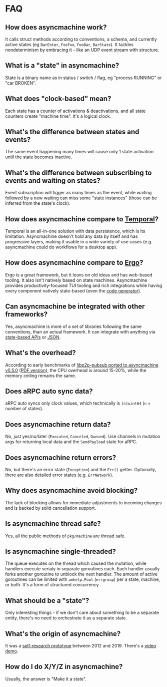 # FAQ

## How does asyncmachine work?

It calls struct methods according to conventions, a schema, and currently active states (eg `BarEnter`, `FooFoo`,
`FooBar`, `BarState`). It tackles nondeterminism by embracing it - like an UDP event stream with structure.

## What is a "state" in asyncmachine?

State is a binary name as in status / switch / flag, eg "process RUNNING" or "car BROKEN".

## What does "clock-based" mean?

Each state has a counter of activations & deactivations, and all state counters create "machine time". It's a logical
clock.

## What's the difference between states and events?

The same event happening many times will cause only 1 state activation until the state becomes inactive.

## What's the difference between subscribing to events and waiting on states?

Event subscription will tigger as many times as the event, while waiting followed by a new waiting can miss some
"state instances" (those can be inferred from the state's clock).

## How does asyncmachine compare to [Temporal](https://github.com/temporalio/temporal)?

Temporal is an all-in-one solution with data persistence, which is its limitation. Asyncmachine doesn't hold any data by
itself and has progressive layers, making it usable in a wide variety of use cases (e.g. asyncmachine could do workflows
for a desktop app).

## How does asyncmachine compare to [Ergo](https://github.com/ergo-services/ergo)?

Ergo is a great framework, but it leans on old ideas and has web-based tooling. It also isn't natively based on state
machines. Asyncmachine provides productivity-focused TUI tooling and rich integrations while having every component
natively state-based (even the [code generator](/tools/generator/states/ss_generator.go)).

## Can asyncmachine be integrated with other frameworks?

Yes, asyncmachine is more of a set of libraries following the same conventions, than an actual framework. It can
integrate with anything via [state-based APIs](/pkg/machine/README.md#api) or [JSON](/pkg/integrations/README.md).

## What's the overhead?

According to early benchmarks of [libp2p-pubsub ported to asyncmachine v0.5.0](https://github.com/pancsta/go-libp2p-pubsub-benchmark/blob/main/bench.md)
([PDF version](https://raw.githubusercontent.com/pancsta/go-libp2p-pubsub-benchmark/refs/heads/main/assets/bench.pdf)),
the CPU overhead is around 15-20%, while the memory ceiling remains the same.

## Does aRPC auto sync data?

aRPC auto syncs only clock values, which technically is `[n]uint64` (`n` = number of states).

## Does asyncmachine return data?

No, just yes/no/later (`Executed`, `Canceled`, `Queued`). Use channels in mutation args for returning local data and
the `SendPayload` state for aRPC.

## Does asyncmachine return errors?

No, but there's an error state (`Exception`) and the `Err()` getter. Optionally, there are also detailed error states
(e.g. `ErrNetwork`).

## Why does asyncmachine avoid blocking?

The lack of blocking allows for immediate adjustments to incoming changes and is backed by solid cancellation support.

## Is asyncmachine thread safe?

Yes, all the public methods of `pkg/machine` are thread safe.

## Is asyncmachine single-threaded?

The queue executes on the thread which caused the mutation, while handlers execute serialy in separate goroutines each.
Each handler usually forks another goroutine to unblock the next handler. The amount of active goroutines can be limited
with `amhelp.Pool` (`errgroup`) per a state, machine, or both. It's a form of structured concurrency.

## What should be a "state"?

Only interesting things - if we don't care about something to be a separate entity, there's no need to orchestrate it
as a separate state.

## What's the origin of asyncmachine?

It was a [self-research prototype](https://github.com/TobiaszCudnik/asyncmachine) between 2012 and 2019. There's a
[video demo](http://tobiaszcudnik.github.io/asyncmachine-inspector/sample.mp4).

## How do I do X/Y/Z in asyncmachine?

Usually, the answer is "Make it a state".
